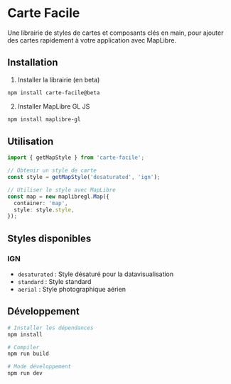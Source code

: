 # Carte Facile

Une librairie de styles de cartes et composants clés en main, pour ajouter des cartes rapidement à votre application avec MapLibre.

## Installation

1. Installer la librairie (en beta)
```bash
npm install carte-facile@beta
```

2. Installer MapLibre GL JS
```bash
npm install maplibre-gl
```

## Utilisation

```typescript
import { getMapStyle } from 'carte-facile';

// Obtenir un style de carte
const style = getMapStyle('desaturated', 'ign');

// Utiliser le style avec MapLibre
const map = new maplibregl.Map({
  container: 'map',
  style: style.style,
});
```

## Styles disponibles

### IGN
- `desaturated` : Style désaturé pour la datavisualisation
- `standard` : Style standard
- `aerial` : Style photographique aérien

## Développement

```bash
# Installer les dépendances
npm install

# Compiler
npm run build

# Mode développement
npm run dev
```